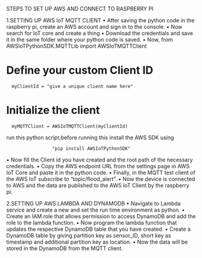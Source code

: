 STEPS TO SET UP AWS AND CONNECT TO RASPBERRY PI

1.SETTING UP AWS IoT MQTT CLIENT 
•	After saving the python code in the raspberry pi, create an AWS account and sign in to the console.
•	Now search for IoT core and create a thing
•	Download the credentials and save it in the same folder where your python code is saved.
•	Now,
from AWSIoTPythonSDK.MQTTLib import AWSIoTMQTTClient

  # Define your custom Client ID
      myClientId = "give a unique client name here"

 # Initialize the client
      myMQTTClient = AWSIoTMQTTClient(myClientId)

run this python script,before running this install the AWS SDK using

                     "pip install AWSIoTPythonSDK" 
                     
•	Now fill the Client id you have created and the root path of the necessary credentials.
•	Copy the AWS endpoint URL from the settings page in AWS IoT Core and paste it in the python code.
•	Finally, in the MQTT test client of the AWS IoT subscribe to “topic/flood_alert”.
•	Now the device is connected to AWS and the data are published to the AWS IoT Client by the raspberry pi.

2.SETTING UP AWS LAMBDA AND DYNAMODB
•	Navigate to Lambda service and create a new and set the run time environment as python.
•	Create an IAM role that allows permission to access DynamoDB and add the role to the lambda function.
•	Now program the lambda function that updates the respective DynamoDB table that you have created.
•	Create a DynamoDB table by giving partition key as sensor_ID, short key as timestamp and additional partition key as location.
•	Now the data will be stored in the DynamoDB from the MQTT client.







